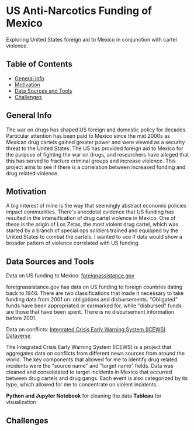 # US Anti-Narcotics Funding of Mexico
Exploring United States foreign aid to Mexico in conjunction with cartel violence.

## Table of Contents
* [General info](#general-info)
* [Motivation](#motivation)
* [Data Sources and Tools](#technologies)
* [Challenges](#challenges)

## General Info
The war on drugs has shaped US foreign and domestic policy for decades. Particular attention has been paid to Mexico since the mid 2000s as Mexican drug cartels gained greater power and were viewed as a security threat to the United States. The US has provided foreign aid to Mexico for the purpose of fighting the war on drugs, and researchers have alleged that this has served to fracture criminal groups and increase violence. This project aims to see if there is a correlation between increased funding and drug related violence.

## Motivation
A big interest of mine is the way that seemingly abstract economic policies impact communities. There's anecdotal evidence that US funding has resulted in the intensification of drug cartel violence in Mexico. One of these is the origin of Los Zetas, the most violent drug cartel, which was started by a branch of special ops soldiers trained and equipped by the United States to combat the cartels. I wanted to see if data would show a broader pattern of violence correlated with US funding.

## Data Sources and Tools

Data on US funding to Mexico:
[foreignassistance.gov](https://foreignassistance.gov/)

foreignassistance.gov has data on US funding to foreign countries dating back to 1946. There are two classifications that made it necessary to take funding data from 2001 on: obligations and disbursements. "Obligated" funds have been appropriated or earmarked for, while "disbursed" funds are those that have been spent. There is no disbursement information before 2001.

Data on conflicts:
[Integrated Crisis Early Warning System (ICEWS) Dataverse](https://dataverse.harvard.edu/dataverse/icews)

The Integrated Crisis Early Warning System (ICEWS) is a project that aggregates data on conflicts from different news sources from around the world. The key components that allowed for me to identify drug related incidents were the "source name" and "target name" fields. Data was cleaned and consolidated to target incidents in Mexico that occurred between drug cartels and drug gangs. Each event is also categorized by its type, which allowed for me to concentrate on violent incidents.

**Python and Jupyter Notebook**  for cleaning the data
**Tableau** for visualization

## Challenges

